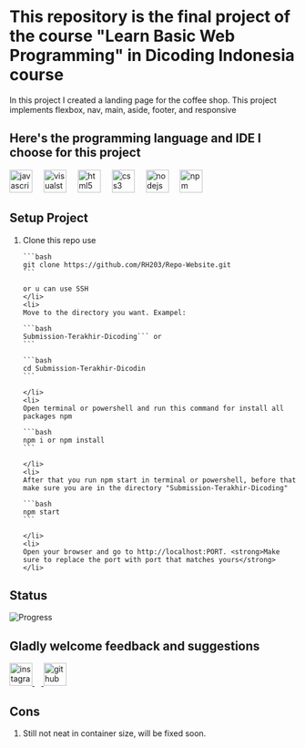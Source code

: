 # This repository is the final project of the course "Learn Basic Web Programming" in Dicoding Indonesia course

<p>In this project I created a landing page for the coffee shop. This project implements flexbox, nav, main, aside, footer, and responsive</p>

## Here's the programming language and IDE I choose for this project
<div align="left">
  <img src="https://cdn.jsdelivr.net/gh/devicons/devicon/icons/javascript/javascript-original.svg" height="40" alt="javascript logo"  />
  <img width="12" />
  <img src="https://cdn.jsdelivr.net/gh/devicons/devicon/icons/visualstudio/visualstudio-plain.svg" height="40" alt="visualstudio logo"  />
  <img width="12" />
  <img src="https://cdn.jsdelivr.net/gh/devicons/devicon/icons/html5/html5-original.svg" height="40" alt="html5 logo"  />
  <img width="12" />
  <img src="https://cdn.jsdelivr.net/gh/devicons/devicon/icons/css3/css3-original.svg" height="40" alt="css3 logo"  />
  <img width="12" />
  <img src="https://cdn.jsdelivr.net/gh/devicons/devicon/icons/nodejs/nodejs-original.svg" height="40" alt="nodejs logo"  />
  <img width="12" />
  <img src="https://cdn.jsdelivr.net/gh/devicons/devicon/icons/npm/npm-original-wordmark.svg" height="40" alt="npm logo"  />
</div>

## Setup Project
<ol>
    <li>
    Clone this repo use 
      
    ```bash
    git clone https://github.com/RH203/Repo-Website.git
    ```
    
    or u can use SSH 
    </li>
    <li>
    Move to the directory you want. Exampel: 
    
    ```bash
    Submission-Terakhir-Dicoding``` or 
    ```
    
    ```bash
    cd Submission-Terakhir-Dicodin
    ```
    
    </li>
    <li>
    Open terminal or powershell and run this command for install all packages npm
    
    ```bash
    npm i or npm install
    ```
    
    </li>
    <li>
    After that you run npm start in terminal or powershell, before that make sure you are in the directory "Submission-Terakhir-Dicoding"
    
    ```bash
    npm start
    ```
    
    </li>
    <li>
    Open your browser and go to http://localhost:PORT. <strong>Make sure to replace the port with port that matches yours</strong>
    </li>
</ol>

## Status
![Progress]( https://progress-bar.dev/100/?title=Progress)


## Gladly welcome feedback and suggestions 
<div align="left">
  <a href="https://www.instagram.com/raihan.nnn/?hl=en">
  <img src="https://cdn.simpleicons.org/instagram/E4405F" height="40" alt="instagram logo"  />
  </a>
  <a href="https://github.com/RH203">
  <img width="12" />
  <img src="https://skillicons.dev/icons?i=github" height="40" alt="github logo"  />
  </a>
</div>

## Cons
<ol>
<li>
Still not neat in container size, will be fixed soon.
</li>
</ol>
